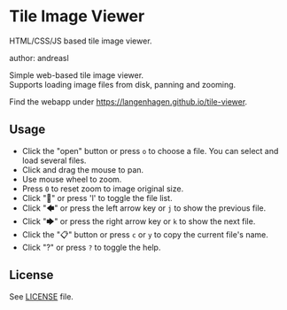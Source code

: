 # Tile Image Viewer
HTML/CSS/JS based tile image viewer.

author: andreasl

Simple web-based tile image viewer.  
Supports loading image files from disk, panning and zooming.

Find the webapp under https://langenhagen.github.io/tile-viewer.


## Usage
- Click the "open" button or press `o` to choose a file. You can select and load several files.
- Click and drag the mouse to pan.
- Use mouse wheel to zoom.
- Press `0` to reset zoom to image original size.
- Click "📄" or press 'l' to toggle the file list.
- Click "🡄" or press the left arrow key or `j` to show the previous file.
- Click "🡆" or press the right arrow key or `k` to show the next file.
- Click the "📋" button or press `c` or `y` to copy the current file's name.
- Click "?" or press `?` to toggle the help.


## License
See [LICENSE](LICENSE) file.
